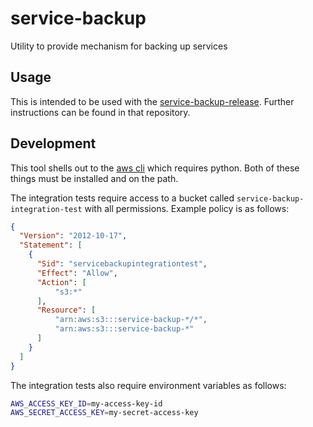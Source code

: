 # service-backup
Utility to provide mechanism for backing up services

## Usage

This is intended to be used with the
[service-backup-release](https://github.com/pivotal-cf-experimental/service-backup-release). Further instructions can be found in that repository.

## Development

This tool shells out to the [aws cli](http://aws.amazon.com/documentation/cli/) which
requires python. Both of these things must be installed and on the path.

The integration tests require access to a bucket called `service-backup-integration-test` with all permissions. Example policy is as follows:

```json
{
  "Version": "2012-10-17",
  "Statement": [
    {
      "Sid": "servicebackupintegrationtest",
      "Effect": "Allow",
      "Action": [
          "s3:*"
      ],
      "Resource": [
          "arn:aws:s3:::service-backup-*/*",
          "arn:aws:s3:::service-backup-*"
      ]
    }
  ]
}
```

The integration tests also require environment variables as follows:

```sh
AWS_ACCESS_KEY_ID=my-access-key-id
AWS_SECRET_ACCESS_KEY=my-secret-access-key
```
